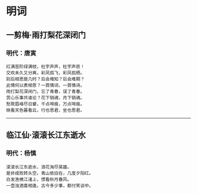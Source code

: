 # 明词

## 一剪梅·雨打梨花深闭门
### 明代：唐寅
```
红满苔阶绿满枝，杜宇声声，杜宇声悲！
交欢未久又分离，彩凤孤飞，彩凤孤栖。
别后相思是几时？后会难知？后会难期？
此情何以表相思？一首情词，一首情诗。
雨打梨花深闭门，忘了青春，误了青春。
赏心乐事共谁论？花下销魂，月下销魂。
愁聚眉峰尽日颦，千点啼痕，万点啼痕。
晓看天色暮看云，行也思君，坐也思君。
```
---
## 临江仙·滚滚长江东逝水
### 明代：杨慎
```
滚滚长江东逝水，浪花淘尽英雄。
是非成败转头空。青山依旧在，几度夕阳红。
白发渔樵江渚上，惯看秋月春风。
一壶浊酒喜相逢。古今多少事，都付笑谈中。
```